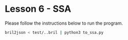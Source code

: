 # Lesson 6 - SSA

<!-- 
* Implement the “into SSA” and “out of SSA” transformations on Bril functions.
** One thing to watch out for: a tricky part of the translation from the pseudocode to the real world is dealing with variables that are undefined along some paths.
** Previous 6120 adventurers have found that it can be surprisingly difficult to get this right. Leave yourself plenty of time, and test thoroughly.
* As usual, convince yourself that your implementation actually works!
** You will want to make sure the output of your “to SSA” pass is actually in SSA form. There’s a really simple is_ssa.py script that can check that for you.
** You’ll also want to make sure that programs do the same thing when converted to SSA form and back again. Fortunately, brili supports the phi instruction, so you can interpret your SSA-form programs if you want to check the midpoint of that round trip.
* For bonus “points,” implement global value numbering for SSA-form Bril code.
-->

Please follow the instructions below to run the program.
```bash
bril2json < test/..bril | python3 to_ssa.py
```

<!-- https://groups.seas.harvard.edu/courses/cs153/2018fa/lectures/Lec23-SSA.pdf
https://www.cs.princeton.edu/courses/archive/spr04/cos598C/lectures/11-SSA-3x1.pdf -->